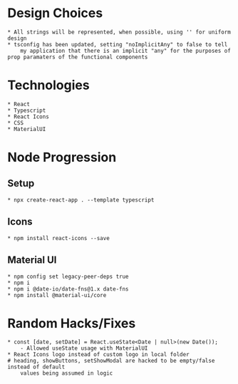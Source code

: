 # Design Choices
    * All strings will be represented, when possible, using '' for uniform design
    * tsconfig has been updated, setting "noImplicitAny" to false to tell
        my application that there is an implicit "any" for the purposes of prop paramaters of the functional components

# Technologies
    * React
    * Typescript
    * React Icons
    * CSS
    * MaterialUI


# Node Progression
## Setup
    * npx create-react-app . --template typescript

## Icons
    * npm install react-icons --save

## Material UI
    * npm config set legacy-peer-deps true
    * npm i
    * npm i @date-io/date-fns@1.x date-fns
    * npm install @material-ui/core

# Random Hacks/Fixes
    * const [date, setDate] = React.useState<Date | null>(new Date());
        - Allowed useState usage with MaterialUI
    * React Icons logo instead of custom logo in local folder
    # heading, showButtons, setShowModal are hacked to be empty/false instead of default
        values being assumed in logic
